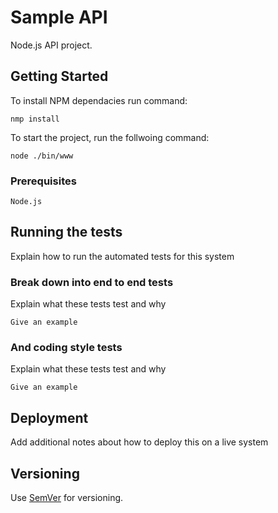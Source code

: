 # Sample API

Node.js API project.

## Getting Started

To install NPM dependacies run command:
```
nmp install
```
To start the project, run the follwoing command:
```
node ./bin/www
```

### Prerequisites

```
Node.js
```

## Running the tests

Explain how to run the automated tests for this system

### Break down into end to end tests

Explain what these tests test and why

```
Give an example
```

### And coding style tests

Explain what these tests test and why

```
Give an example
```

## Deployment

Add additional notes about how to deploy this on a live system

## Versioning

Use [SemVer](http://semver.org/) for versioning.